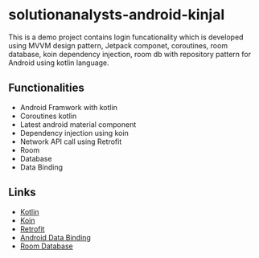 # solutionanalysts-android-kinjal

This is a demo project contains login funcationality which is developed using MVVM design pattern, Jetpack componet, coroutines, room database, koin dependency injection, room db with repository pattern for Android using kotlin language.

## Functionalities
* Android Framwork with kotlin
* Coroutines kotlin
* Latest android material component
* Dependency injection using koin
* Network API call using Retrofit
* Room 
* Database
* Data Binding

## Links
* [Kotlin](https://kotlinlang.org/docs/reference/android-overview.html)
* [Koin](https://insert-koin.io/)
* [Retrofit](https://square.github.io/retrofit/)
* [Android Data Binding](https://developer.android.com/topic/libraries/data-binding/index.html)
* [Room Database](https://developer.android.com/training/data-storage/room)
